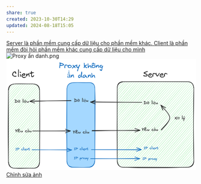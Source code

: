 ```yaml
---
share: true
created: 2023-10-30T14:29
updated: 2024-08-18T15:05
---
```

[Server là phần mềm cung cấp dữ liệu cho phần mềm khác. Client là phần mềm đòi hỏi phần mềm khác cung cấp dữ liệu cho mình](./Server%20l%C3%A0%20ph%E1%BA%A7n%20m%E1%BB%81m%20cung%20c%E1%BA%A5p%20d%E1%BB%AF%20li%E1%BB%87u%20cho%20ph%E1%BA%A7n%20m%E1%BB%81m%20kh%C3%A1c.%20Client%20l%C3%A0%20ph%E1%BA%A7n%20m%E1%BB%81m%20%C4%91%C3%B2i%20h%E1%BB%8Fi%20ph%E1%BA%A7n%20m%E1%BB%81m%20kh%C3%A1c%20cung%20c%E1%BA%A5p%20d%E1%BB%AF%20li%E1%BB%87u%20cho%20m%C3%ACnh.md)
![Proxy ẩn danh.png](../../attachments/Proxy%20%E1%BA%A9n%20danh.png)![Proxy không ẩn danh 1.png](../../attachments/Proxy%20kh%C3%B4ng%20%E1%BA%A9n%20danh%201.png)
[Chỉnh sửa ảnh](https://excalidraw.com/#room=ec7cc710214023c06b29,qx0qBHz9z0NRygjLrrTetQ)